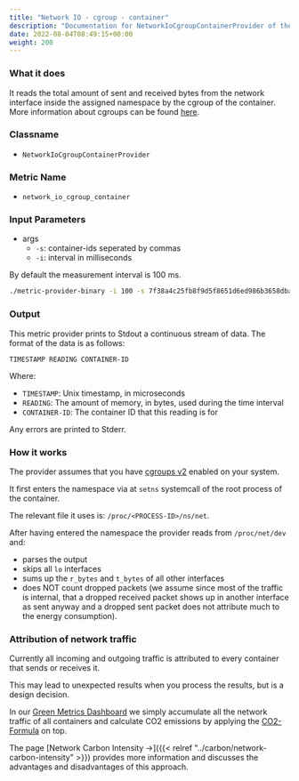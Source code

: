 ```yaml
---
title: "Network IO - cgroup - container"
description: "Documentation for NetworkIoCgroupContainerProvider of the Green Metrics Tool"
date: 2022-08-04T08:49:15+00:00
weight: 200
---
```


### What it does

It reads the total amount of sent and received bytes from the network interface inside the assigned namespace by the cgroup of the container. More information about cgroups can be found [here](https://www.man7.org/linux/man-pages/man7/cgroups.7.html).

### Classname

- `NetworkIoCgroupContainerProvider`

### Metric Name

- `network_io_cgroup_container`

### Input Parameters

- args
  - `-s`: container-ids seperated by commas
  - `-i`: interval in milliseconds

By default the measurement interval is 100 ms.

```bash
./metric-provider-binary -i 100 -s 7f38a4c25fb8f9d5f8651d6ed986b3658dba20d1f5fec98a1f71c141c2b48f4b,c3592e1385d63f9c7810470b12aa00f7d6f7c0e2b9981ac2bdb4371126a0660a
```

### Output

This metric provider prints to Stdout a continuous stream of data. The format of the data is as follows:

`TIMESTAMP READING CONTAINER-ID`

Where:

- `TIMESTAMP`: Unix timestamp, in microseconds
- `READING`: The amount of memory, in bytes, used during the time interval
- `CONTAINER-ID`: The container ID that this reading is for

Any errors are printed to Stderr.

### How it works

The provider assumes that you have [cgroups v2](https://www.man7.org/linux/man-pages/man7/cgroups.7.html) enabled on your system.

It first enters the namespace via at `setns` systemcall of the root process of the container.

The relevant file it uses is: `/proc/<PROCESS-ID>/ns/net`.

After having entered the namespace the provider reads from `/proc/net/dev` and:

- parses the output
- skips all `lo` interfaces
- sums up the `r_bytes` and `t_bytes` of all other interfaces
- does NOT count dropped packets (we assume since most of the traffic is internal, that a dropped received packet shows up in another interface as sent anyway and a dropped sent packet does not attribute much to the energy consumption).

### Attribution of network traffic

Currently all incoming and outgoing traffic is attributed to every container that sends or receives it.

This may lead to unexpected results when you process the results, but is a design decision.

In our [Green Metrics Dashboard](https://metrics.green-coding.io) we simply accumulate all the network traffic of all containers and calculate CO2 emissions by applying the [CO2-Formula](https://www.green-coding.io/co2-formulas) on top.

The page [Network Carbon Intensity →]({{< relref "../carbon/network-carbon-intensity" >}}) provides more information and discusses the advantages and disadvantages of this approach.
